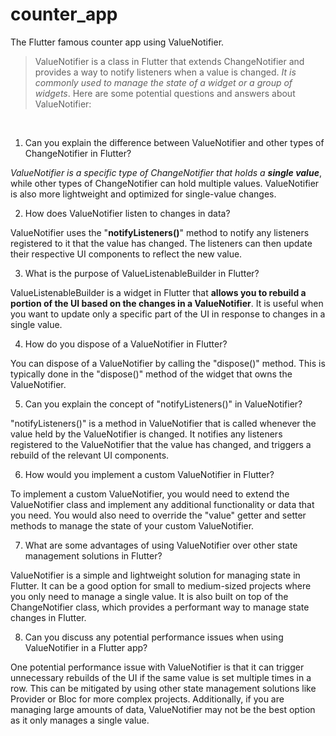 # counter_app

The Flutter famous counter app using ValueNotifier.

> ValueNotifier is a class in Flutter that extends ChangeNotifier and provides a way to notify listeners when a value is changed. *It is commonly used to manage the state of a widget or a group of widgets*.
Here are some potential questions and answers about ValueNotifier:

<br/>

1. Can you explain the difference between ValueNotifier and other types of ChangeNotifier in Flutter?

*ValueNotifier is a specific type of ChangeNotifier that holds a **single value***, while other types of ChangeNotifier can hold multiple values. ValueNotifier is also more lightweight and optimized for single-value changes.

2. How does ValueNotifier listen to changes in data?

ValueNotifier uses the "**notifyListeners()**" method to notify any listeners registered to it that the value has changed. The listeners can then update their respective UI components to reflect the new value.

3. What is the purpose of ValueListenableBuilder in Flutter?

ValueListenableBuilder is a widget in Flutter that **allows you to rebuild a portion of the UI based on the changes in a ValueNotifier**. It is useful when you want to update only a specific part of the UI in response to changes in a single value.

4. How do you dispose of a ValueNotifier in Flutter?

You can dispose of a ValueNotifier by calling the "dispose()" method. This is typically done in the "dispose()" method of the widget that owns the ValueNotifier.

5. Can you explain the concept of "notifyListeners()" in ValueNotifier?

"notifyListeners()" is a method in ValueNotifier that is called whenever the value held by the ValueNotifier is changed. It notifies any listeners registered to the ValueNotifier that the value has changed, and triggers a rebuild of the relevant UI components.

6. How would you implement a custom ValueNotifier in Flutter?

To implement a custom ValueNotifier, you would need to extend the ValueNotifier class and implement any additional functionality or data that you need. You would also need to override the "value" getter and setter methods to manage the state of your custom ValueNotifier.

7. What are some advantages of using ValueNotifier over other state management solutions in Flutter?

ValueNotifier is a simple and lightweight solution for managing state in Flutter. It can be a good option for small to medium-sized projects where you only need to manage a single value. It is also built on top of the ChangeNotifier class, which provides a performant way to manage state changes in Flutter.

8. Can you discuss any potential performance issues when using ValueNotifier in a Flutter app?

One potential performance issue with ValueNotifier is that it can trigger unnecessary rebuilds of the UI if the same value is set multiple times in a row. This can be mitigated by using other state management solutions like Provider or Bloc for more complex projects. Additionally, if you are managing large amounts of data, ValueNotifier may not be the best option as it only manages a single value.